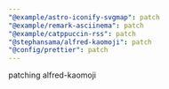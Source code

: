 ```yaml
---
"@example/astro-iconify-svgmap": patch
"@example/remark-asciinema": patch
"@example/catppuccin-rss": patch
"@stephansama/alfred-kaomoji": patch
"@config/prettier": patch
---
```


patching alfred-kaomoji
